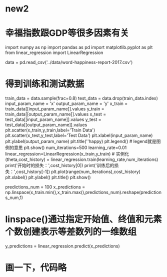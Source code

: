 # new2
# 幸福指数跟GDP等很多因素有关
import numpy as np
import pandas as pd
import matplotlib.pyplot as plt
from linear_regression import LinearRegression

data = pd.read_csv('../data/word-happiness-report-2017.csv')
# 得到训练和测试数据
train_data = data.sample(frac=0.8)
test_data = data.drop(train_data.index)
input_param_name = 'x'
output_param_name = 'y'
x_train = train_data[[input_param_name]].values
y_train = train_data[[output_param_name]].values
x_test = test_data[[input_param_name]].values
y_test = test_data[[output_param_name]].values
plt.scatter(x_train,y_train,label='Train Data')
plt.scatter(x_test,y_test,label='Test Data')
plt.xlabel(input_param_name)
plt.ylabel(output_param_name)
plt.title(''happy)
plt.legend() # legend就是图例的意思
plt.show()
num_iterations=500
learning_rate=0.01
linear_regression=LinearRegression(x_train,y_train) # 实例化
(theta,cost_history) = linear_regression.train(learning_rate,num_iterations)
print('开始时的损失：',cost_history[0])
print('训练后的损失：',cost_history[-1])
plt.plot(range(num_iterations),cost_history)
plt.xlabel()
plt.ylabel()
plt.title()
plt.show()

predictions_num = 100
x_predictions = np.linspace(x_train.min(),x_train.max(),predictions_num).reshape(predictions_num,1)
# linspace()通过指定开始值、终值和元素个数创建表示等差数列的一维数组
y_predictions = linear_regression.predict(x_predictions)
# 画一下，代码略


























